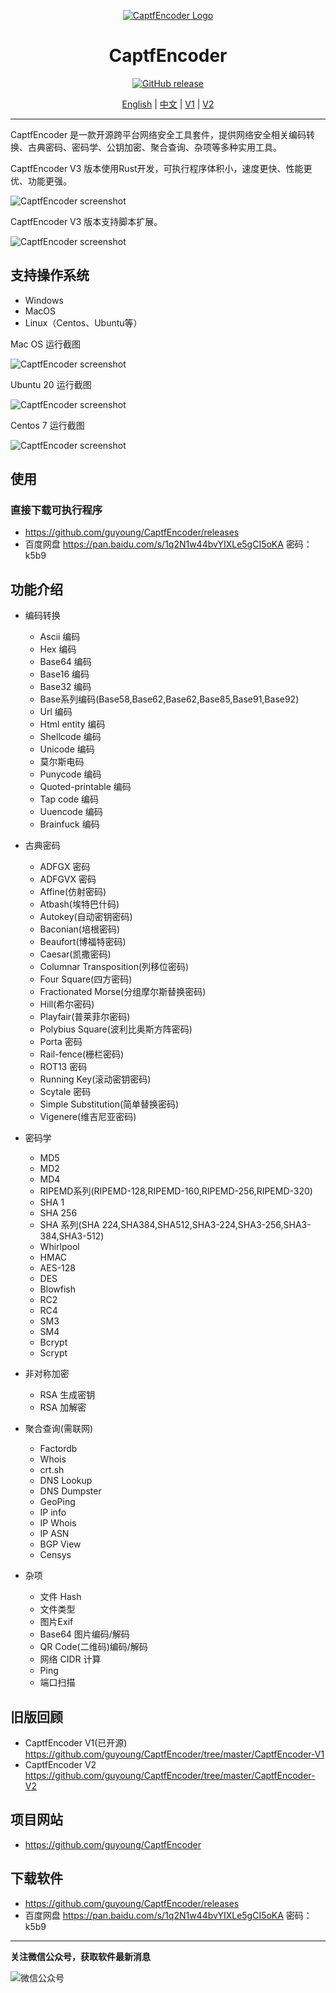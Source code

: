 <div align="center">

[![CaptfEncoder Logo](https://github.com/guyoung/CaptfEncoder/raw/master/images/captfencoder-log-1.png)](https://github.com/guyoung/CaptfEncoder)

<h1 align="center">CaptfEncoder</h1>

[![GitHub release](https://img.shields.io/github/release/guyoung/CaptfEncoder.svg)](https://github.com/guyoung/CaptfEncoder/releases/latest)


[English](https://github.com/guyoung/CaptfEncoder/blob/master/README.md) | [中文](https://github.com/guyoung/CaptfEncoder/blob/master/README-zh.md) | [V1](https://github.com/guyoung/CaptfEncoder/tree/master/CaptfEncoder-V1) | [V2](https://github.com/guyoung/CaptfEncoder/tree/master/CaptfEncoder-V2)



</div>

---

CaptfEncoder 是一款开源跨平台网络安全工具套件，提供网络安全相关编码转换、古典密码、密码学、公钥加密、聚合查询、杂项等多种实用工具。

CaptfEncoder V3 版本使用Rust开发，可执行程序体积小，速度更快、性能更优、功能更强。 


![CaptfEncoder screenshot](https://github.com/guyoung/CaptfEncoder/raw/master/images/captfencoder-v3-screenshot-1.png)

CaptfEncoder V3 版本支持脚本扩展。

![CaptfEncoder screenshot](https://github.com/guyoung/CaptfEncoder/raw/master/images/captfencoder-v3-scripts-creenshot-1.png)

## 支持操作系统

 * Windows
 * MacOS
 * Linux（Centos、Ubuntu等）



Mac OS 运行截图

![CaptfEncoder screenshot](https://github.com/guyoung/CaptfEncoder/raw/master/images/captfencoder-v3-screenshot-2.png)


Ubuntu 20 运行截图

![CaptfEncoder screenshot](https://github.com/guyoung/CaptfEncoder/raw/master/images/captfencoder-v3-screenshot-3.png)

Centos 7 运行截图

![CaptfEncoder screenshot](https://github.com/guyoung/CaptfEncoder/raw/master/images/captfencoder-v3-screenshot-4.png)


## 使用

### 直接下载可执行程序

 * <https://github.com/guyoung/CaptfEncoder/releases>
 * 百度网盘 <https://pan.baidu.com/s/1q2N1w44bvYIXLe5gCI5oKA> 密码：k5b9
 

## 功能介绍

 * 编码转换
   * Ascii 编码
   * Hex 编码
   * Base64 编码
   * Base16 编码
   * Base32 编码
   * Base系列编码(Base58,Base62,Base62,Base85,Base91,Base92)
   * Url 编码  
   * Html entity 编码
   * Shellcode 编码 
   * Unicode 编码   
   * 莫尔斯电码
   * Punycode 编码
   * Quoted-printable 编码
   * Tap code 编码
   * Uuencode 编码
   * Brainfuck 编码


 * 古典密码
   * ADFGX 密码
   * ADFGVX 密码
   * Affine(仿射密码)
   * Atbash(埃特巴什码)
   * Autokey(自动密钥密码)
   * Baconian(培根密码)
   * Beaufort(博福特密码)
   * Caesar(凯撒密码)
   * Columnar Transposition(列移位密码)
   * Four Square(四方密码)
   * Fractionated Morse(分组摩尔斯替换密码)
   * Hill(希尔密码)
   * Playfair(普莱菲尔密码)
   * Polybius Square(波利比奥斯方阵密码)
   * Porta 密码
   * Rail-fence(栅栏密码)
   * ROT13 密码
   * Running Key(滚动密钥密码)
   * Scytale 密码
   * Simple Substitution(简单替换密码)   
   * Vigenere(维吉尼亚密码)  

 * 密码学  
   * MD5
   * MD2
   * MD4
   * RIPEMD系列(RIPEMD-128,RIPEMD-160,RIPEMD-256,RIPEMD-320)
   * SHA 1
   * SHA 256
   * SHA 系列(SHA 224,SHA384,SHA512,SHA3-224,SHA3-256,SHA3-384,SHA3-512)
   * Whirlpool
   * HMAC
   * AES-128
   * DES
   * Blowfish 
   * RC2
   * RC4  
   * SM3
   * SM4
   * Bcrypt
   * Scrypt

 * 非对称加密
   * RSA 生成密钥
   * RSA 加解密 
 
 * 聚合查询(需联网) 
   * Factordb
   * Whois
   * crt.sh
   * DNS Lookup
   * DNS Dumpster
   * GeoPing
   * IP info
   * IP Whois
   * IP ASN
   * BGP View
   * Censys 

 * 杂项
   * 文件 Hash
   * 文件类型
   * 图片Exif
   * Base64 图片编码/解码
   * QR Code(二维码)编码/解码
   * 网络 CIDR 计算
   * Ping
   * 端口扫描    

## 旧版回顾

 * CaptfEncoder V1(已开源) <https://github.com/guyoung/CaptfEncoder/tree/master/CaptfEncoder-V1>
 * CaptfEncoder V2 <https://github.com/guyoung/CaptfEncoder/tree/master/CaptfEncoder-V2>


## 项目网站

 * <https://github.com/guyoung/CaptfEncoder>

## 下载软件

 * <https://github.com/guyoung/CaptfEncoder/releases>
 * 百度网盘 <https://pan.baidu.com/s/1q2N1w44bvYIXLe5gCI5oKA> 密码：k5b9


------------------------------------------------

**关注微信公众号，获取软件最新消息**

![微信公众号](https://mmbiz.qlogo.cn/mmbiz_jpg/5IMiaY073fa7zxH6f5q5EticlwZPsYQtUnpYHspNiczmNyjtCXnR7LAmvpstK4EycfzIQkciboLh1qtWRcCibEPuDhA/0?wx_fmt=jpeg)
